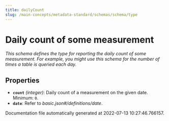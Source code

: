 ```yaml
---
title: dailyCount
slug: /main-concepts/metadata-standard/schemas/schema/type
---
```


# Daily count of some measurement

*This schema defines the type for reporting the daily count of some measurement. For example, you might use this schema for the number of times a table is queried each day.*

## Properties

- **`count`** *(integer)*: Daily count of a measurement on the given date. Minimum: `0`.
- **`date`**: Refer to *basic.json#/definitions/date*.


Documentation file automatically generated at 2022-07-13 10:27:46.766157.

